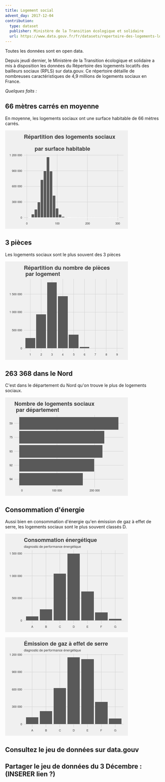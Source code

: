 ```yaml
---
title: Logement social
advent_day: 2017-12-04
contribution:
  type: dataset
  publisher: Ministère de la Transition écologique et solidaire
  url: https://www.data.gouv.fr/fr/datasets/repertoire-des-logements-locatifs-des-bailleurs-sociaux-rpls/
---
```


Toutes les données sont en open data.

<!--more-->

Depuis jeudi dernier, le Ministère de la Transition écologique et solidaire a mis à disposition les données du Répertoire des logements locatifs des bailleurs sociaux (RPLS) sur data.gouv. Ce répertoire détaille de nombreuses caractéristiques de 4,9 millions de logements sociaux en France.

*Quelques faits :*

## 66 mètres carrés en moyenne

En moyenne, les logements sociaux ont une surface habitable de 66 mètres carrés.

![Superficie des logements sociaux](https://raw.githubusercontent.com/pachevalier/rpls/master/histogram_surface.png)

## 3 pièces

Les logements sociaux sont le plus souvent des 3 pièces

![Nombre de pièces](https://raw.githubusercontent.com/pachevalier/rpls/master/nbpieces.png)

## 263 368 dans le Nord

C'est dans le département du Nord qu'on trouve le plus de logements sociaux. 

![Répartition par département](https://raw.githubusercontent.com/pachevalier/rpls/master/departement.png)

## Consommation d'énergie

Aussi bien en consommation d'énergie qu'en émission de gaz à effet de serre, les logements sociaux sont le plus souvent classés D.

![Diagnostic de performance énergétique](https://raw.githubusercontent.com/pachevalier/rpls/master/dpeenergie.png)

![Diagnostic de performance énergétique](https://raw.githubusercontent.com/pachevalier/rpls/master/dpeserre.png)

## Consultez le jeu de données sur data.gouv

<div data-udata-dataset-id="5a1dd4e5c751df02b116a0d6"></div>
<script src="https://www.data.gouv.fr/static/widgets.js" id="udata" async defer onload="udataScript.loadDatasets()"></script>

## Partager le jeu de données du 3 Décembre : (INSERER lien ?)

